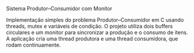 Sistema Produtor–Consumidor com Monitor

Implementação simples do problema Produtor–Consumidor em C usando threads, mutex e variáveis de condição.
O projeto utiliza dois buffers circulares e um monitor para sincronizar a produção e o consumo de itens. A aplicação cria uma thread produtora e uma thread consumidora, que rodam continuamente. 
